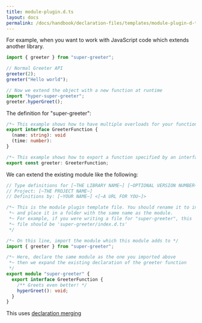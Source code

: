 ```yaml
---
title: module-plugin.d.ts
layout: docs
permalink: /docs/handbook/declaration-files/templates/module-plugin-d-ts.html
---
```


For example, when you want to work with JavaScript code which extends another library.

```ts
import { greeter } from "super-greeter";

// Normal Greeter API
greeter(2);
greeter("Hello world");

// Now we extend the object with a new function at runtime
import "hyper-super-greeter";
greeter.hyperGreet();
```

The definition for "super-greeter":

```ts
/*~ This example shows how to have multiple overloads for your function */
export interface GreeterFunction {
  (name: string): void
  (time: number):
}

/*~ This example shows how to export a function specified by an interface */
export const greeter: GreeterFunction;
```

We can extend the existing module like the following:

```ts
// Type definitions for [~THE LIBRARY NAME~] [~OPTIONAL VERSION NUMBER~]
// Project: [~THE PROJECT NAME~]
// Definitions by: [~YOUR NAME~] <[~A URL FOR YOU~]>

/*~ This is the module plugin template file. You should rename it to index.d.ts
 *~ and place it in a folder with the same name as the module.
 *~ For example, if you were writing a file for "super-greeter", this
 *~ file should be 'super-greeter/index.d.ts'
 */

/*~ On this line, import the module which this module adds to */
import { greeter } from "super-greeter";

/*~ Here, declare the same module as the one you imported above
 *~ then we expand the existing declaration of the greeter function
 */
export module "super-greeter" {
  export interface GreeterFunction {
    /** Greets even better! */
    hyperGreet(): void;
  }
}
```

This uses [declaration merging](/docs/handbook/declaration-merging.html)
